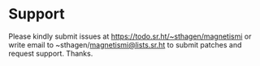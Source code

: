 # Support

Please kindly submit issues at https://todo.sr.ht/~sthagen/magnetismi or write email to ~sthagen/magnetismi@lists.sr.ht to submit patches and request support. Thanks.
